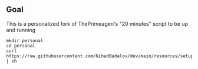 ## Goal
This is a personalized fork of ThePrimeagen's "20 minutes" script to be up and running

```
mkdir personal
cd personal
curl https://raw.githubusercontent.com/NihadBadalov/dev/main/resources/setup | sh
```
